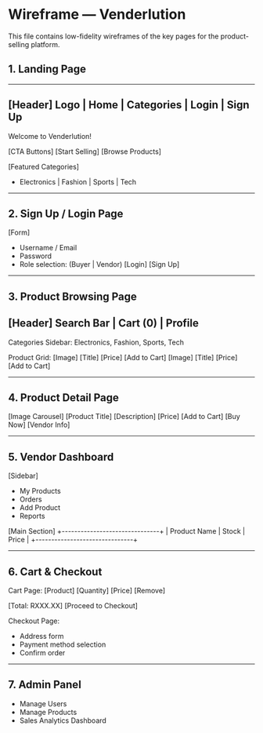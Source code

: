 # Wireframe — Venderlution

This file contains low-fidelity wireframes of the key pages for the product-selling platform.

## 1. Landing Page
----------------------------------------------------------
[Header] Logo | Home | Categories | Login | Sign Up
----------------------------------------------------------
Welcome to Venderlution!

[CTA Buttons]
[Start Selling]   [Browse Products]

[Featured Categories]
- Electronics | Fashion | Sports | Tech
----------------------------------------------------------

## 2. Sign Up / Login Page
[Form]
- Username / Email
- Password
- Role selection: (Buyer | Vendor)
[Login] [Sign Up]

----------------------------------------------------------

## 3. Product Browsing Page
[Header] Search Bar | Cart (0) | Profile
----------------------------------------------------------
Categories Sidebar: Electronics, Fashion, Sports, Tech

Product Grid:
[Image]  [Title]   [Price]   [Add to Cart]
[Image]  [Title]   [Price]   [Add to Cart]

----------------------------------------------------------

## 4. Product Detail Page
[Image Carousel]
[Product Title]
[Description]
[Price]
[Add to Cart] [Buy Now]
[Vendor Info]

----------------------------------------------------------

## 5. Vendor Dashboard
[Sidebar]
- My Products
- Orders
- Add Product
- Reports

[Main Section]
+-------------------------------+
| Product Name | Stock | Price |
+-------------------------------+

----------------------------------------------------------

## 6. Cart & Checkout
Cart Page:
[Product] [Quantity] [Price] [Remove]

[Total: RXXX.XX]
[Proceed to Checkout]

Checkout Page:
- Address form
- Payment method selection
- Confirm order

----------------------------------------------------------

## 7. Admin Panel
- Manage Users
- Manage Products
- Sales Analytics Dashboard

